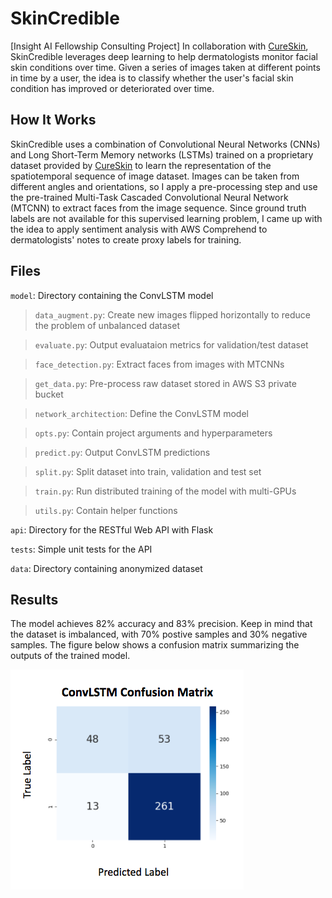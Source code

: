 # SkinCredible
[Insight AI Fellowship Consulting Project] In collaboration with [CureSkin](https://cureskin.com/), SkinCredible leverages 
 deep learning to help dermatologists monitor facial skin conditions over time. Given a series of images taken at different 
 points in time by a user, the idea is to classify whether the user's facial skin condition has improved or deteriorated over time.
 
 
 ## How It Works
SkinCredible uses a combination of Convolutional Neural Networks (CNNs) and Long Short-Term Memory networks (LSTMs) trained
 on a proprietary dataset provided by [CureSkin](https://cureskin.com/) to learn the representation of the spatiotemporal sequence of image dataset.
Images can be taken from different angles and orientations, so I apply a pre-processing step and use the pre-trained Multi-Task Cascaded Convolutional Neural Network (MTCNN) to extract
faces from the image sequence. Since ground truth labels are not available for this supervised learning problem, I came up with the idea to apply sentiment
 analysis with AWS Comprehend to dermatologists' notes to create proxy labels for training.
 
## Files 
`model`: Directory containing the ConvLSTM model
> `data_augment.py`: Create new images flipped horizontally to reduce the problem of unbalanced dataset

> `evaluate.py`: Output evaluataion metrics for validation/test dataset

> `face_detection.py`: Extract faces from images with MTCNNs

> `get_data.py`: Pre-process raw dataset stored in AWS S3 private bucket

> `network_architection`: Define the ConvLSTM model

> `opts.py`: Contain project arguments and hyperparameters

> `predict.py`: Output ConvLSTM predictions

> `split.py`: Split dataset into train, validation and test set

> `train.py`: Run distributed training of the model with multi-GPUs

> `utils.py`: Contain helper functions

`api`: Directory for the RESTful Web API with Flask

`tests`: Simple unit tests for the API

`data`: Directory containing anonymized dataset

## Results
The model achieves 82% accuracy and 83% precision. Keep in mind that the dataset is imbalanced,
with 70% postive samples and 30% negative samples. The figure below shows a confusion matrix summarizing the outputs of the trained model.

![alt text](assets/metric_label.png)


 
 
  
 
 